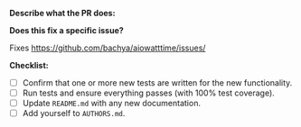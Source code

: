 **Describe what the PR does:**

**Does this fix a specific issue?**

Fixes https://github.com/bachya/aiowatttime/issues/<ISSUE ID>

**Checklist:**

- [ ] Confirm that one or more new tests are written for the new functionality.
- [ ] Run tests and ensure everything passes (with 100% test coverage).
- [ ] Update `README.md` with any new documentation.
- [ ] Add yourself to `AUTHORS.md`.
